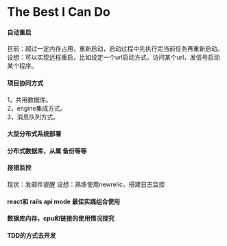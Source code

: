 # The Best I Can Do

#### 自动重启
目前：超过一定内存占用，重新启动，启动过程中先执行完当前任务再重新启动。  
设想：可以实现远程重启，比如设定一个url启动方式，访问某个url，发信号启动某个程序。

#### 项目协同方式
1，共用数据库。  
2，engine集成方式。  
3，消息队列方式。

#### 大型分布式系统部署

#### 分布式数据库，从属 备份等等

#### 报错监控
现状：发邮件提醒
设想：熟练使用newrelic，搭建日志监控

#### react和 rails api mode 最佳实践组合使用

#### 数据库内存，cpu和链接的使用情况探究

#### TDD的方式去开发
